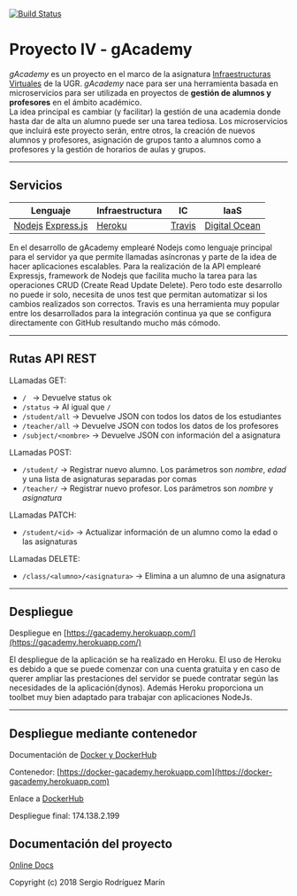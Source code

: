 [![Build Status](https://travis-ci.org/pavocejudo/ProyectoIV.svg?branch=master)](https://travis-ci.org/pavocejudo/ProyectoIV)
# Proyecto IV - gAcademy

*gAcademy* es un proyecto en el marco de la asignatura [Infraestructuras Virtuales](https://github.com/JJ/IV-18-19) de la UGR. *gAcademy* nace para ser una herramienta basada en microservicios para ser utilizada en proyectos de **gestión de alumnos y profesores** en el ámbito académico.  
La idea principal es cambiar (y facilitar) la gestión de una academia donde hasta dar de alta un alumno puede ser una tarea tediosa. Los microservicios que incluirá este proyecto serán, entre otros, la creación de nuevos alumnos y profesores, asignación de grupos tanto a alumnos como a profesores y la gestión de horarios de aulas y grupos.

---

## Servicios
| Lenguaje | Infraestructura | IC | IaaS |
| -------- | --------------- | -- | ---- |
| [Nodejs](https://nodejs.org/en/)  [Express.js](https://expressjs.com/)| [Heroku](https://www.heroku.com/) | [Travis](https://travis-ci.org/) | [Digital Ocean](https://digitalocean.com) |

En el desarrollo de gAcademy emplearé Nodejs como lenguaje principal para el servidor ya que permite llamadas asíncronas y parte de la idea de hacer aplicaciones escalables. Para la realización de la API emplearé Expressjs, framework de Nodejs que facilita mucho la tarea para las operaciones CRUD (Create Read Update Delete). Pero todo este desarrollo no puede ir solo, necesita de unos test que permitan automatizar si los cambios realizados son correctos. Travis es una herramienta muy popular entre los desarrollados para la integración continua ya que se configura directamente con GitHub resultando mucho más cómodo.  

---
## Rutas API REST

LLamadas GET:
- ```/ ``` -> Devuelve status ok
- ```/status``` -> Al igual que ```/```
- ```/student/all``` -> Devuelve JSON con todos los datos de los estudiantes
- ```/teacher/all``` -> Devuelve JSON con todos los datos de los profesores
- ```/subject/<nombre>``` -> Devuelve JSON con información del a asignatura

LLamadas POST:
- ```/student/``` -> Registrar nuevo alumno. Los parámetros son *nombre*, *edad* y una lista de asignaturas separadas por comas
- ```/teacher/``` -> Registrar nuevo profesor. Los parámetros son *nombre* y *asignatura*

LLamadas PATCH:
- ```/student/<id>``` -> Actualizar información de un alumno como la edad o las asignaturas

LLamadas DELETE:
- ```/class/<alumno>/<asignatura>``` -> Elimina a un alumno de una asignatura



---
## Despliegue

Despliegue en [https://gacademy.herokuapp.com/](https://gacademy.herokuapp.com/)

El despliegue de la aplicación se ha realizado en Heroku. El uso de Heroku es debido a que se puede comenzar con una cuenta gratuita y en caso de querer ampliar las prestaciones
del servidor se puede contratar según las necesidades de la aplicación(dynos). Además Heroku proporciona un toolbet muy bien adaptado para trabajar con aplicaciones NodeJs.


---

## Despliegue mediante contenedor

Documentación de [Docker y DockerHub](https://srmarin.github.io/ProyectoIV/)


Contenedor: [https://docker-gacademy.herokuapp.com](https://docker-gacademy.herokuapp.com)

Enlace a [DockerHub](https://hub.docker.com/r/pavocejudo/proyectoiv/)

Despliegue final: 174.138.2.199

## Documentación del proyecto
[Online Docs](https://srmarin.github.io/ProyectoIV/)



Copyright (c) 2018 Sergio Rodríguez Marín
